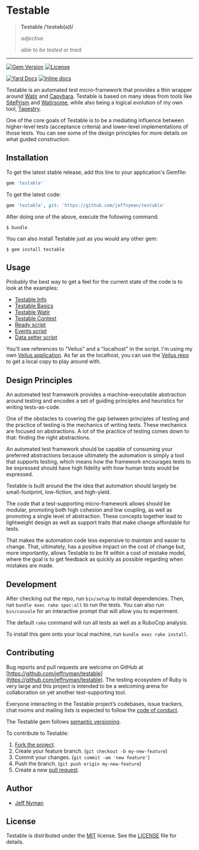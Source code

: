 # Testable

> **Testable /ˈtestəb(ə)l/**
>
> _adjective_
>
> _able to be tested or tried._

----

[![Gem Version](https://badge.fury.io/rb/testable.svg)](http://badge.fury.io/rb/testable)
[![License](http://img.shields.io/badge/license-MIT-blue.svg)](https://github.com/jeffnyman/testable/blob/master/LICENSE.md)

[![Yard Docs](http://img.shields.io/badge/yard-docs-blue.svg)](http://rubydoc.info/github/jeffnyman/testable/master/frames)
[![Inline docs](http://inch-ci.org/github/jeffnyman/testable.png)](http://inch-ci.org/github/jeffnyman/github)

Testable is an automated test micro-framework that provides a thin wrapper around [Watir](http://watir.com/) and [Capybara](http://teamcapybara.github.io/capybara/). Testable is based on many ideas from tools like [SitePrism](https://github.com/natritmeyer/site_prism) and [Watirsome](https://github.com/p0deje/watirsome), while also being a logical evolution of my own tool, [Tapestry](https://github.com/jeffnyman/tapestry).

One of the core goals of Testable is to be a mediating influence between higher-level tests (acceptance criteria) and lower-level implementations of those tests. You can see some of the design principles for more details on what guided construction.

## Installation

To get the latest stable release, add this line to your application's Gemfile:

```ruby
gem 'testable'
```

To get the latest code:

```ruby
gem 'testable', git: 'https://github.com/jeffnyman/testable'
```

After doing one of the above, execute the following command:

    $ bundle

You can also install Testable just as you would any other gem:

    $ gem install testable

## Usage

Probably the best way to get a feel for the current state of the code is to look at the examples:

* [Testable Info](https://github.com/jeffnyman/testable/blob/master/examples/testable-info.rb)
* [Testable Basics](https://github.com/jeffnyman/testable/blob/master/examples/testable-watir.rb)
* [Testable Watir](https://github.com/jeffnyman/testable/blob/master/examples/testable-watir-test.rb)
* [Testable Context](https://github.com/jeffnyman/testable/blob/master/examples/testable-watir-context.rb)
* [Ready script](https://github.com/jeffnyman/testable/blob/master/examples/testable-watir-ready.rb)
* [Events script](https://github.com/jeffnyman/testable/blob/master/examples/testable-watir-events.rb)
* [Data setter script](https://github.com/jeffnyman/testable/blob/master/examples/testable-watir-datasetter.rb)

You'll see references to "Veilus" and a "localhost" in the script. I'm using my own [Veilus application](https://veilus.herokuapp.com/). As far as the localhost, you can use the [Veilus repo](https://github.com/jeffnyman/veilus) to get a local copy to play around with.

## Design Principles

An automated test framework provides a machine-executable abstraction around testing and encodes a set of guiding principles and heuristics for writing tests-as-code.

One of the obstacles to covering the gap between principles of testing and the practice of testing is the mechanics of writing tests. These mechanics are focused on abstractions. A lot of the practice of testing comes down to that: finding the right abstractions.

An automated test framework should be capable of consuming your preferred abstractions because ultimately the automation is simply a tool that supports testing, which means how the framework encourages tests to be expressed should have high fidelity with how human tests would be expressed.

Testable is built around the the idea that automation should largely be small-footprint, low-fiction, and high-yield.

The code that a test-supporting micro-framework allows should be modular, promoting both high cohesion and low coupling, as well as promoting a single level of abstraction. These concepts together lead to lightweight design as well as support traits that make change affordable for tests.

That makes the automation code less expensive to maintain and easier to change. That, ultimately, has a positive impact on the cost of change but, more importantly, allows Testable to be fit within a cost of mistake model, where the goal is to get feedback as quickly as possible regarding when mistakes are made.

## Development

After checking out the repo, run `bin/setup` to install dependencies. Then, run `bundle exec rake spec:all` to run the tests. You can also run `bin/console` for an interactive prompt that will allow you to experiment.

The default `rake` command will run all tests as well as a RuboCop analysis.

To install this gem onto your local machine, run `bundle exec rake install`.

## Contributing

Bug reports and pull requests are welcome on GitHub at [https://github.com/jeffnyman/testable](https://github.com/jeffnyman/testable). The testing ecosystem of Ruby is very large and this project is intended to be a welcoming arena for collaboration on yet another test-supporting tool.

Everyone interacting in the Testable project’s codebases, issue trackers, chat rooms and mailing lists is expected to follow the [code of conduct](https://github.com/jeffnyman/testable/blob/master/CODE_OF_CONDUCT.md).

The Testable gem follows [semantic versioning](http://semver.org).

To contribute to Testable:

1. [Fork the project](http://gun.io/blog/how-to-github-fork-branch-and-pull-request/).
2. Create your feature branch. (`git checkout -b my-new-feature`)
3. Commit your changes. (`git commit -am 'new feature'`)
4. Push the branch. (`git push origin my-new-feature`)
5. Create a new [pull request](https://help.github.com/articles/using-pull-requests).

## Author

* [Jeff Nyman](http://testerstories.com)

## License

Testable is distributed under the [MIT](http://www.opensource.org/licenses/MIT) license.
See the [LICENSE](https://github.com/jeffnyman/testable/blob/master/LICENSE.md) file for details.
